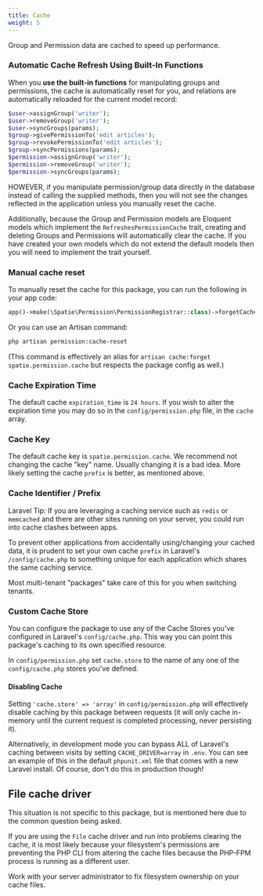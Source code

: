 ```yaml
---
title: Cache
weight: 5
---
```


Group and Permission data are cached to speed up performance.

### Automatic Cache Refresh Using Built-In Functions

When you **use the built-in functions** for manipulating groups and permissions, the cache is automatically reset for you, and relations are automatically reloaded for the current model record:

```php
$user->assignGroup('writer');
$user->removeGroup('writer');
$user->syncGroups(params);
$group->givePermissionTo('edit articles');
$group->revokePermissionTo('edit articles');
$group->syncPermissions(params);
$permission->assignGroup('writer');
$permission->removeGroup('writer');
$permission->syncGroups(params);
```

HOWEVER, if you manipulate permission/group data directly in the database instead of calling the supplied methods, then you will not see the changes reflected in the application unless you manually reset the cache.

Additionally, because the Group and Permission models are Eloquent models which implement the `RefreshesPermissionCache` trait, creating and deleting Groups and Permissions will automatically clear the cache. If you have created your own models which do not extend the default models then you will need to implement the trait yourself.


### Manual cache reset
To manually reset the cache for this package, you can run the following in your app code:
```php
app()->make(\Spatie\Permission\PermissionRegistrar::class)->forgetCachedPermissions();
```

Or you can use an Artisan command:
```bash
php artisan permission:cache-reset
```
(This command is effectively an alias for `artisan cache:forget spatie.permission.cache` but respects the package config as well.)


### Cache Expiration Time

The default cache `expiration_time` is `24 hours`.
If you wish to alter the expiration time you may do so in the `config/permission.php` file, in the `cache` array.


### Cache Key

The default cache key is `spatie.permission.cache`.
We recommend not changing the cache "key" name. Usually changing it is a bad idea. More likely setting the cache `prefix` is better, as mentioned above.


### Cache Identifier / Prefix

Laravel Tip: If you are leveraging a caching service such as `redis` or `memcached` and there are other sites running on your server, you could run into cache clashes between apps. 

To prevent other applications from accidentally using/changing your cached data, it is prudent to set your own cache `prefix` in Laravel's `/config/cache.php` to something unique for each application which shares the same caching service.

Most multi-tenant "packages" take care of this for you when switching tenants.


### Custom Cache Store

You can configure the package to use any of the Cache Stores you've configured in Laravel's `config/cache.php`. This way you can point this package's caching to its own specified resource.

In `config/permission.php` set `cache.store` to the name of any one of the `config/cache.php` stores you've defined.

#### Disabling Cache

Setting `'cache.store' => 'array'` in `config/permission.php` will effectively disable caching by this package between requests (it will only cache in-memory until the current request is completed processing, never persisting it).

Alternatively, in development mode you can bypass ALL of Laravel's caching between visits by setting `CACHE_DRIVER=array` in `.env`. You can see an example of this in the default `phpunit.xml` file that comes with a new Laravel install. Of course, don't do this in production though!


## File cache driver

This situation is not specific to this package, but is mentioned here due to the common question being asked.

If you are using the `File` cache driver and run into problems clearing the cache, it is most likely because your filesystem's permissions are preventing the PHP CLI from altering the cache files because the PHP-FPM process is running as a different user. 

Work with your server administrator to fix filesystem ownership on your cache files.
